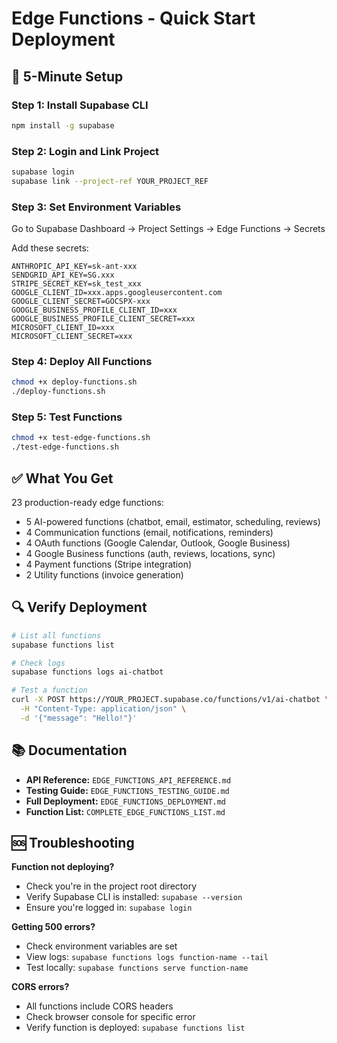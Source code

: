 # Edge Functions - Quick Start Deployment

## 🚀 5-Minute Setup

### Step 1: Install Supabase CLI
```bash
npm install -g supabase
```

### Step 2: Login and Link Project
```bash
supabase login
supabase link --project-ref YOUR_PROJECT_REF
```

### Step 3: Set Environment Variables
Go to Supabase Dashboard → Project Settings → Edge Functions → Secrets

Add these secrets:
```
ANTHROPIC_API_KEY=sk-ant-xxx
SENDGRID_API_KEY=SG.xxx
STRIPE_SECRET_KEY=sk_test_xxx
GOOGLE_CLIENT_ID=xxx.apps.googleusercontent.com
GOOGLE_CLIENT_SECRET=GOCSPX-xxx
GOOGLE_BUSINESS_PROFILE_CLIENT_ID=xxx
GOOGLE_BUSINESS_PROFILE_CLIENT_SECRET=xxx
MICROSOFT_CLIENT_ID=xxx
MICROSOFT_CLIENT_SECRET=xxx
```

### Step 4: Deploy All Functions
```bash
chmod +x deploy-functions.sh
./deploy-functions.sh
```

### Step 5: Test Functions
```bash
chmod +x test-edge-functions.sh
./test-edge-functions.sh
```

## ✅ What You Get

23 production-ready edge functions:
- 5 AI-powered functions (chatbot, email, estimator, scheduling, reviews)
- 4 Communication functions (email, notifications, reminders)
- 4 OAuth functions (Google Calendar, Outlook, Google Business)
- 4 Google Business functions (auth, reviews, locations, sync)
- 4 Payment functions (Stripe integration)
- 2 Utility functions (invoice generation)

## 🔍 Verify Deployment

```bash
# List all functions
supabase functions list

# Check logs
supabase functions logs ai-chatbot

# Test a function
curl -X POST https://YOUR_PROJECT.supabase.co/functions/v1/ai-chatbot \
  -H "Content-Type: application/json" \
  -d '{"message": "Hello!"}'
```

## 📚 Documentation

- **API Reference:** `EDGE_FUNCTIONS_API_REFERENCE.md`
- **Testing Guide:** `EDGE_FUNCTIONS_TESTING_GUIDE.md`
- **Full Deployment:** `EDGE_FUNCTIONS_DEPLOYMENT.md`
- **Function List:** `COMPLETE_EDGE_FUNCTIONS_LIST.md`

## 🆘 Troubleshooting

**Function not deploying?**
- Check you're in the project root directory
- Verify Supabase CLI is installed: `supabase --version`
- Ensure you're logged in: `supabase login`

**Getting 500 errors?**
- Check environment variables are set
- View logs: `supabase functions logs function-name --tail`
- Test locally: `supabase functions serve function-name`

**CORS errors?**
- All functions include CORS headers
- Check browser console for specific error
- Verify function is deployed: `supabase functions list`
